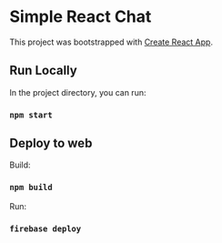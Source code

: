 # Simple React Chat

This project was bootstrapped with [Create React App](https://github.com/facebook/create-react-app).

## Run Locally

In the project directory, you can run:

### `npm start`

## Deploy to web

Build:

### `npm build`

Run: 

### `firebase deploy`


